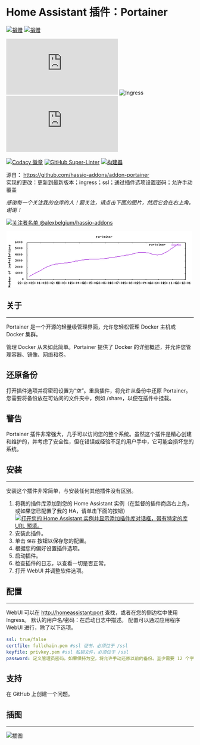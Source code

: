# Home Assistant 插件：Portainer

[![捐赠][donation-badge]](https://www.buymeacoffee.com/alexbelgium)
[![捐赠][paypal-badge]](https://www.paypal.com/donate/?hosted_button_id=DZFULJZTP3UQA)

![版本](https://img.shields.io/badge/dynamic/json?label=版本&query=%24.version&url=https%3A%2F%2Fraw.githubusercontent.com%2Falexbelgium%2Fhassio-addons%2Fmaster%2Fportainer%2Fconfig.json)
![Ingress](https://img.shields.io/badge/dynamic/json?label=Ingress&query=%24.ingress&url=https%3A%2F%2Fraw.githubusercontent.com%2Falexbelgium%2Fhassio-addons%2Fmaster%2Fportainer%2Fconfig.json)
![架构](https://img.shields.io/badge/dynamic/json?color=success&label=架构&query=%24.arch&url=https%3A%2F%2Fraw.githubusercontent.com%2Falexbelgium%2Fhassio-addons%2Fmaster%2Fportainer%2Fconfig.json)

[![Codacy 徽章](https://app.codacy.com/project/badge/Grade/9c6cf10bdbba45ecb202d7f579b5be0e)](https://www.codacy.com/gh/alexbelgium/hassio-addons/dashboard?utm_source=github.com&utm_medium=referral&utm_content=alexbelgium/hassio-addons&utm_campaign=Badge_Grade)
[![GitHub Super-Linter](https://img.shields.io/github/actions/workflow/status/alexbelgium/hassio-addons/weekly-supelinter.yaml?label=Lint%20代码%20库)](https://github.com/alexbelgium/hassio-addons/actions/workflows/weekly-supelinter.yaml)
[![构建器](https://img.shields.io/github/actions/workflow/status/alexbelgium/hassio-addons/onpush_builder.yaml?label=构建器)](https://github.com/alexbelgium/hassio-addons/actions/workflows/onpush_builder.yaml)

[donation-badge]: https://img.shields.io/badge/请%20给我%20一杯%20咖啡%20(无%20paypal)-%23d32f2f?logo=buy-me-a-coffee&style=flat&logoColor=white
[paypal-badge]: https://img.shields.io/badge/请%20给我%20一杯%20咖啡%20通过%20Paypal-0070BA?logo=paypal&style=flat&logoColor=white

源自： https://github.com/hassio-addons/addon-portainer  
实现的更改：更新到最新版本；ingress；ssl；通过插件选项设置密码；允许手动覆盖

_感谢每一个关注我的仓库的人！要关注，请点击下面的图片，然后它会在右上角。谢谢！_

[![关注者名单 @alexbelgium/hassio-addons](https://raw.githubusercontent.com/alexbelgium/hassio-addons/master/.github/stars2.svg)](https://github.com/alexbelgium/hassio-addons/stargazers)

![下载演变](https://raw.githubusercontent.com/alexbelgium/hassio-addons/master/portainer/stats.png)

## 关于

---

Portainer 是一个开源的轻量级管理界面，允许您轻松管理 Docker 主机或 Docker 集群。

管理 Docker 从未如此简单。Portainer 提供了 Docker 的详细概述，并允许您管理容器、镜像、网络和卷。

## 还原备份

打开插件选项并将密码设置为“空”。重启插件，将允许从备份中还原 Portainer。您需要将备份放在可访问的文件夹中，例如 /share，以便在插件中挂载。

## 警告

Portainer 插件非常强大，几乎可以访问您的整个系统。虽然这个插件是精心创建和维护的，并考虑了安全性，但在错误或经验不足的用户手中，它可能会损坏您的系统。

## 安装

---

安装这个插件非常简单，与安装任何其他插件没有区别。

1. 将我的插件库添加到您的 Home Assistant 实例（在监督的插件商店右上角，或如果您已配置了我的 HA，请单击下面的按钮）
   [![打开您的 Home Assistant 实例并显示添加插件库对话框，带有特定的库 URL 预填。](https://my.home-assistant.io/badges/supervisor_add_addon_repository.svg)](https://my.home-assistant.io/redirect/supervisor_add_addon_repository/?repository_url=https%3A%2F%2Fgithub.com%2Falexbelgium%2Fhassio-addons)
2. 安装此插件。
3. 单击 `保存` 按钮以保存您的配置。
4. 根据您的偏好设置插件选项。
5. 启动插件。
6. 检查插件的日志，以查看一切是否正常。
7. 打开 WebUI 并调整软件选项。

## 配置

---

WebUI 可以在 <http://homeassistant:port> 查找，或者在您的侧边栏中使用 Ingress。
默认的用户名/密码：在启动日志中描述。
配置可以通过应用程序 WebUI 进行，除了以下选项。

```yaml
ssl: true/false
certfile: fullchain.pem #ssl 证书，必须位于 /ssl
keyfile: privkey.pem #ssl 私钥文件，必须位于 /ssl
password: 定义管理员密码。如果保持为空，将允许手动还原以前的备份。至少需要 12 个字符。
```

## 支持 

在 GitHub 上创建一个问题。

## 插图

---

![插图](https://github.com/hassio-addons/addon-portainer/raw/main/images/screenshot.png)